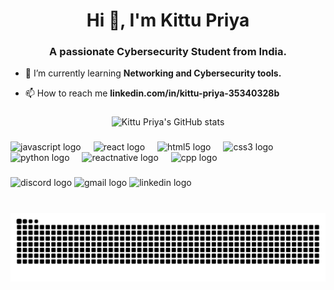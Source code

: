 <h1 align="center">Hi 👋, I'm Kittu Priya</h1>
<h3 align="center">A passionate Cybersecurity Student from India.</h3>

  
- 🌱 I’m currently learning **Networking and Cybersecurity tools.**

- 📫 How to reach me **linkedin.com/in/kittu-priya-35340328b**


###

<div align="center">
  <img src="https://github-readme-stats.vercel.app/api?username=Kittu-Priya&show_icons=true&include_all_commits=true&count_private=true&theme=dracula" height="150" alt="Kittu Priya's GitHub stats" />

  
</div>

###


###

<div align="left">
  <img src="https://cdn.jsdelivr.net/gh/devicons/devicon/icons/javascript/javascript-original.svg" height="30" alt="javascript logo"  />
  <img width="12" />
  <img src="https://cdn.jsdelivr.net/gh/devicons/devicon/icons/react/react-original.svg" height="30" alt="react logo"  />
  <img width="12" />
  <img src="https://cdn.jsdelivr.net/gh/devicons/devicon/icons/html5/html5-original.svg" height="30" alt="html5 logo"  />
  <img width="12" />
  <img src="https://cdn.jsdelivr.net/gh/devicons/devicon/icons/css3/css3-original.svg" height="30" alt="css3 logo"  />
  <img width="12" />
  <img src="https://cdn.jsdelivr.net/gh/devicons/devicon/icons/python/python-original.svg" height="30" alt="python logo"  />
  <img width="12" />
  <!-- React Native (using React logo as placeholder) -->
<img src="https://cdn.jsdelivr.net/gh/devicons/devicon/icons/react/react-original.svg" height="30" alt="reactnative logo" />
<img width="12" />

<!-- C++ Logo -->
<img src="https://cdn.jsdelivr.net/gh/devicons/devicon/icons/cplusplus/cplusplus-original.svg" height="30" alt="cpp logo" />

</div>

###

<div align="left">

  <img src="https://img.shields.io/static/v1?message=Discord&logo=discord&label=&color=7289DA&logoColor=white&labelColor=&style=for-the-badge" height="35" alt="discord logo"  />
  <img src="https://img.shields.io/static/v1?message=Gmail&logo=gmail&label=&color=D14836&logoColor=white&labelColor=&style=for-the-badge" height="35" alt="gmail logo"  />
  <img src="https://img.shields.io/static/v1?message=LinkedIn&logo=linkedin&label=&color=0077B5&logoColor=white&labelColor=&style=for-the-badge" height="35" alt="linkedin logo"  />
</div>

###

<br clear="both">

<img src="https://github.com/Kittu-Priya/Kittu-Priya/blob/output/snake.svg" alt="Snake animation" />
<picture>
  <source media="(prefers-color-scheme: dark)" srcset="https://github.com/Kittu-Priya/Kittu-Priya/blob/output/snake-dark.svg" />
  <source media="(prefers-color-scheme: light)" srcset="https://github.com/Kittu-Priya/Kittu-Priya/blob/output/snake-light.svg" />
  
</picture>

###
